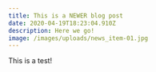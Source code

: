 ```yaml
---
title: This is a NEWER blog post
date: 2020-04-19T18:23:04.910Z
description: Here we go!
image: /images/uploads/news_item-01.jpg
---
```

This is a test!